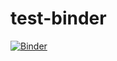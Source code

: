 # test-binder
[![Binder](https://mybinder.org/badge_logo.svg)](https://mybinder.org/v2/gh/florias/test-binder.git/HEAD)
